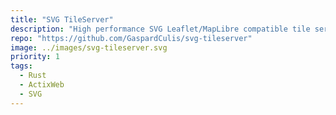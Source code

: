```yaml
---
title: "SVG TileServer"
description: "High performance SVG Leaflet/MapLibre compatible tile server"
repo: "https://github.com/GaspardCulis/svg-tileserver"
image: ../images/svg-tileserver.svg
priority: 1
tags:
  - Rust
  - ActixWeb
  - SVG
---
```

